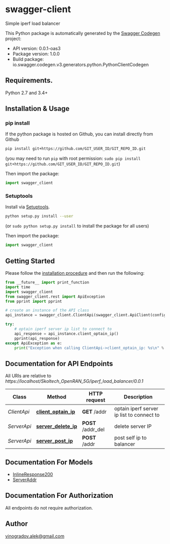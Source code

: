 # swagger-client
Simple iperf load balancer

This Python package is automatically generated by the [Swagger Codegen](https://github.com/swagger-api/swagger-codegen) project:

- API version: 0.0.1-oas3
- Package version: 1.0.0
- Build package: io.swagger.codegen.v3.generators.python.PythonClientCodegen

## Requirements.

Python 2.7 and 3.4+

## Installation & Usage
### pip install

If the python package is hosted on Github, you can install directly from Github

```sh
pip install git+https://github.com/GIT_USER_ID/GIT_REPO_ID.git
```
(you may need to run `pip` with root permission: `sudo pip install git+https://github.com/GIT_USER_ID/GIT_REPO_ID.git`)

Then import the package:
```python
import swagger_client 
```

### Setuptools

Install via [Setuptools](http://pypi.python.org/pypi/setuptools).

```sh
python setup.py install --user
```
(or `sudo python setup.py install` to install the package for all users)

Then import the package:
```python
import swagger_client
```

## Getting Started

Please follow the [installation procedure](#installation--usage) and then run the following:

```python
from __future__ import print_function
import time
import swagger_client
from swagger_client.rest import ApiException
from pprint import pprint

# create an instance of the API class
api_instance = swagger_client.ClientApi(swagger_client.ApiClient(configuration))

try:
    # optain iperf server ip list to connect to
    api_response = api_instance.client_optain_ip()
    pprint(api_response)
except ApiException as e:
    print("Exception when calling ClientApi->client_optain_ip: %s\n" % e)
```

## Documentation for API Endpoints

All URIs are relative to *https://localhost/Skoltech_OpenRAN_5G/iperf_load_balancer/0.0.1*

Class | Method | HTTP request | Description
------------ | ------------- | ------------- | -------------
*ClientApi* | [**client_optain_ip**](docs/ClientApi.md#client_optain_ip) | **GET** /addr | optain iperf server ip list to connect to
*ServerApi* | [**server_delete_ip**](docs/ServerApi.md#server_delete_ip) | **POST** /addr_del | delete server IP
*ServerApi* | [**server_post_ip**](docs/ServerApi.md#server_post_ip) | **POST** /addr | post self ip to balancer

## Documentation For Models

 - [InlineResponse200](docs/InlineResponse200.md)
 - [ServerAddr](docs/ServerAddr.md)

## Documentation For Authorization

 All endpoints do not require authorization.


## Author

vinogradov.alek@gmail.com

